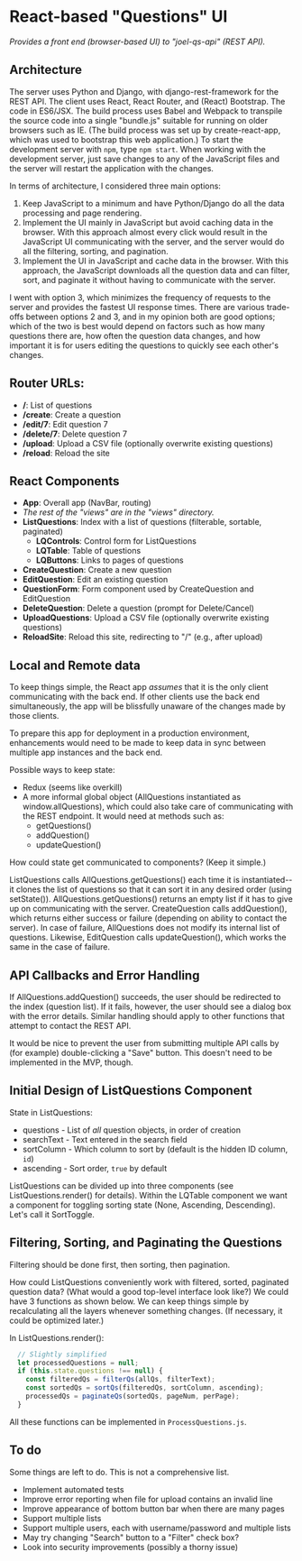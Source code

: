 # React-based "Questions" UI

*Provides a front end (browser-based UI) to "joel-qs-api" (REST API).*


## Architecture

The server uses Python and Django, with django-rest-framework for the REST API. The client uses React, React Router, and (React) Bootstrap. The code in ES6/JSX. The build process uses Babel and Webpack to transpile the source code into a single "bundle.js" suitable for running on older browsers such as IE. (The build process was set up by create-react-app, which was used to bootstrap this web application.) To start the development server with `npm`, type `npm start`. When working with the development server, just save changes to any of the JavaScript files and the server will restart the application with the changes.

In terms of architecture, I considered three main options:

1. Keep JavaScript to a minimum and have Python/Django do all the data processing and page rendering.
2. Implement the UI mainly in JavaScript but avoid caching data in the browser. With this approach almost every click would result in the JavaScript UI communicating with the server, and the server would do all the filtering, sorting, and pagination.
3. Implement the UI in JavaScript and cache data in the browser. With this approach, the JavaScript downloads all the question data and can filter, sort, and paginate it without having to communicate with the server.

I went with option 3, which minimizes the frequency of requests to the server and provides the fastest UI response times. There are various trade-offs between options 2 and 3, and in my opinion both are good options; which of the two is best would depend on factors such as how many questions there are, how often the question data changes, and how important it is for users editing the questions to quickly see each other's changes.


## Router URLs:

- **/**: List of questions
- **/create**: Create a question
- **/edit/7**: Edit question 7
- **/delete/7**: Delete question 7
- **/upload**: Upload a CSV file (optionally overwrite existing questions)
- **/reload**: Reload the site


## React Components

- **App**: Overall app (NavBar, routing)
- _The rest of the "views" are in the "views" directory._
- **ListQuestions**: Index with a list of questions (filterable, sortable, paginated)
  - **LQControls**: Control form for ListQuestions
  - **LQTable**: Table of questions
  - **LQButtons**: Links to pages of questions
- **CreateQuestion**: Create a new question
- **EditQuestion**: Edit an existing question
- **QuestionForm**: Form component used by CreateQuestion and EditQuestion
- **DeleteQuestion**: Delete a question (prompt for Delete/Cancel)
- **UploadQuestions**: Upload a CSV file (optionally overwrite existing questions)
- **ReloadSite**: Reload this site, redirecting to "/" (e.g., after upload)


## Local and Remote data

To keep things simple, the React app _assumes_ that it is the only client communicating with the back end. If other clients use the back end simultaneously, the app will be blissfully unaware of the changes made by those clients.

To prepare this app for deployment in a production environment, enhancements would need to be made to keep data in sync between multiple app instances and the back end.

Possible ways to keep state:

- Redux (seems like overkill)
- A more informal global object (AllQuestions instantiated as window.allQuestions), which could also take care of communicating with the REST endpoint. It would need at methods such as:
  - getQuestions()
  - addQuestion()
  - updateQuestion()

How could state get communicated to components? (Keep it simple.)

ListQuestions calls AllQuestions.getQuestions() each time it is instantiated--it clones the list of questions so that it can sort it in any desired order (using setState()). AllQuestions.getQuestions() returns an empty list if it has to give up on communicating with the server. CreateQuestion calls addQuestion(), which returns either success or failure (depending on ability to contact the server). In case of failure, AllQuestions does not modify its internal list of questions. Likewise, EditQuestion calls updateQuestion(), which works the same in the case of failure.


## API Callbacks and Error Handling

If AllQuestions.addQuestion() succeeds, the user should be redirected to the index (question list). If it fails, however, the user should see a dialog box with the error details. Similar handling should apply to other functions that attempt to contact the REST API.

It would be nice to prevent the user from submitting multiple API calls by (for example) double-clicking a "Save" button. This doesn't need to be implemented in the MVP, though.


## Initial Design of ListQuestions Component

State in ListQuestions:

- questions - List of *all* question objects, in order of creation
- searchText - Text entered in the search field
- sortColumn - Which column to sort by (default is the hidden ID column, `id`)
- ascending - Sort order, `true` by default

ListQuestions can be divided up into three components (see ListQuestions.render() for details). Within the LQTable component we want a component for toggling sorting state (None, Ascending, Descending). Let's call it SortToggle.


## Filtering, Sorting, and Paginating the Questions

Filtering should be done first, then sorting, then pagination.

How could ListQuestions conveniently work with filtered, sorted, paginated question data? (What would a good top-level interface look like?) We could have 3 functions as shown below. We can keep things simple by recalculating all the layers whenever something changes. (If necessary, it could be optimized later.)

In ListQuestions.render():

```JavaScript
  // Slightly simplified
  let processedQuestions = null;
  if (this.state.questions !== null) {
    const filteredQs = filterQs(allQs, filterText);
    const sortedQs = sortQs(filteredQs, sortColumn, ascending);
    processedQs = paginateQs(sortedQs, pageNum, perPage);    
  }
```

All these functions can be implemented in `ProcessQuestions.js`.


## To do

Some things are left to do. This is not a comprehensive list.

- Implement automated tests
- Improve error reporting when file for upload contains an invalid line
- Improve appearance of bottom button bar when there are many pages
- Support multiple lists
- Support multiple users, each with username/password and multiple lists
- May try changing "Search" button to a "Filter" check box?
- Look into security improvements (possibly a thorny issue)
